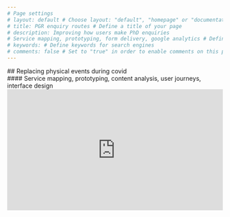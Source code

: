 ```yaml
---
# Page settings
# layout: default # Choose layout: "default", "homepage" or "documentation-archive"
# title: PGR enquiry routes # Define a title of your page
# description: Improving how users make PhD enquiries 
# Service mapping, prototyping, form delivery, google analytics # Define a description of your page
# keywords: # Define keywords for search engines
# comments: false # Set to "true" in order to enable comments on this page. Make sure you properly setup "disqus_forum_shortname" variable in "_config.yml"
---
```



<style>
.container {
  position: relative;
  width: 100%;
  overflow: hidden;
  padding-top: 56.25%; /* 16:9 Aspect Ratio */
}

.responsive-iframe {
  position: absolute;
  top: 0;
  left: 0;
  bottom: 0;
  right: 0;
  width: 100%;
  height: 100%;
  border: none;
}
</style>

</div>
## Replacing physical events during covid<br/>
#### Service mapping, prototyping, content analysis, user journeys, interface design
<br/>

<div class="container"> 
<iframe class="responsive-iframe" src="https://miro.com/app/live-embed/uXjVO_lXf0Q=/?moveToViewport=-17275,-5209,4505,2365" frameBorder="0" scrolling="no" allowFullScreen></iframe>
</div>

